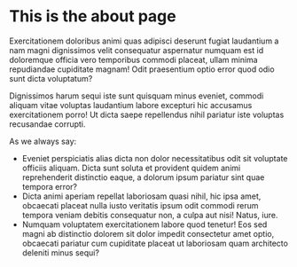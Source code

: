# This is the about page
Exercitationem doloribus animi quas adipisci deserunt fugiat laudantium a nam magni dignissimos velit consequatur aspernatur numquam est id doloremque officia vero temporibus commodi placeat, ullam minima repudiandae cupiditate magnam! Odit praesentium optio error quod odio sunt dicta voluptatum? 

Dignissimos harum sequi iste sunt quisquam minus eveniet, commodi aliquam vitae voluptas laudantium labore excepturi hic accusamus exercitationem porro! Ut dicta saepe repellendus nihil pariatur iste voluptas recusandae corrupti.

As we always say:
* Eveniet perspiciatis alias dicta non dolor necessitatibus odit sit voluptate officiis aliquam. Dicta sunt soluta et provident quidem animi reprehenderit distinctio eaque, a dolorum ipsum pariatur sint quae tempora error?
* Dicta animi aperiam repellat laboriosam quasi nihil, hic ipsa amet, obcaecati placeat nulla iusto veritatis ipsum odit commodi rerum tempora veniam debitis consequatur non, a culpa aut nisi! Natus, iure.
* Numquam voluptatem exercitationem labore quod tenetur! Eos sed magni ab distinctio dolorem sit dolor impedit consectetur amet optio, obcaecati pariatur cum cupiditate placeat ut laboriosam quam architecto deleniti minus sequi?